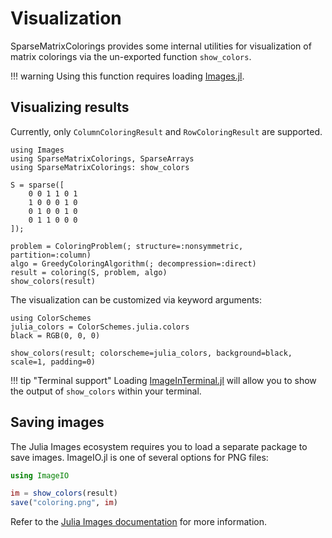 # Visualization

SparseMatrixColorings provides some internal utilities for visualization of matrix colorings via the un-exported function `show_colors`.

!!! warning
    Using this function requires loading [Images.jl](https://github.com/JuliaImages/Images.jl).

## Visualizing results

Currently, only `ColumnColoringResult` and `RowColoringResult` are supported.

```@example img
using Images
using SparseMatrixColorings, SparseArrays
using SparseMatrixColorings: show_colors

S = sparse([
    0 0 1 1 0 1
    1 0 0 0 1 0
    0 1 0 0 1 0
    0 1 1 0 0 0
]);

problem = ColoringProblem(; structure=:nonsymmetric, partition=:column)
algo = GreedyColoringAlgorithm(; decompression=:direct)
result = coloring(S, problem, algo)
show_colors(result)
```

The visualization can be customized via keyword arguments:
```@example img
using ColorSchemes 
julia_colors = ColorSchemes.julia.colors
black = RGB(0, 0, 0)

show_colors(result; colorscheme=julia_colors, background=black, scale=1, padding=0)
```

!!! tip "Terminal support"
    Loading [ImageInTerminal.jl](https://github.com/JuliaImages/ImageInTerminal.jl) will allow you to show the output of `show_colors` within your terminal.

## Saving images

The Julia Images ecosystem requires you to load a separate package to save images. ImageIO.jl is one of several options for PNG files:

```julia
using ImageIO

im = show_colors(result)
save("coloring.png", im)
```

Refer to the [Julia Images documentation](https://juliaimages.org/stable/function_reference/#ref_io) for more information.